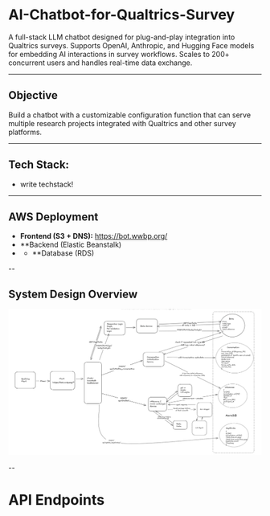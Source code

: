 # AI-Chatbot-for-Qualtrics-Survey
A full-stack LLM chatbot designed for plug-and-play integration into Qualtrics surveys. Supports OpenAI, Anthropic, and Hugging Face models for embedding AI interactions in survey workflows. Scales to 200+ concurrent users and handles real-time data exchange.

--- 
## Objective
Build a chatbot with a customizable configuration function that can serve multiple research projects integrated with Qualtrics and other survey platforms.

---

## Tech Stack:
- write techstack!

---

## AWS Deployment
- **Frontend (S3 + DNS):** https://bot.wwbp.org/
- **Backend (Elastic Beanstalk)
- - **Database (RDS)
 
-- 
## System Design Overview
![System Design Overview](https://github.com/Soojin-Lee0819/AI-Chatbot-for-Qualtrics-Survey/blob/main/humanlikebot-system%20(1).png)

--
# API Endpoints

